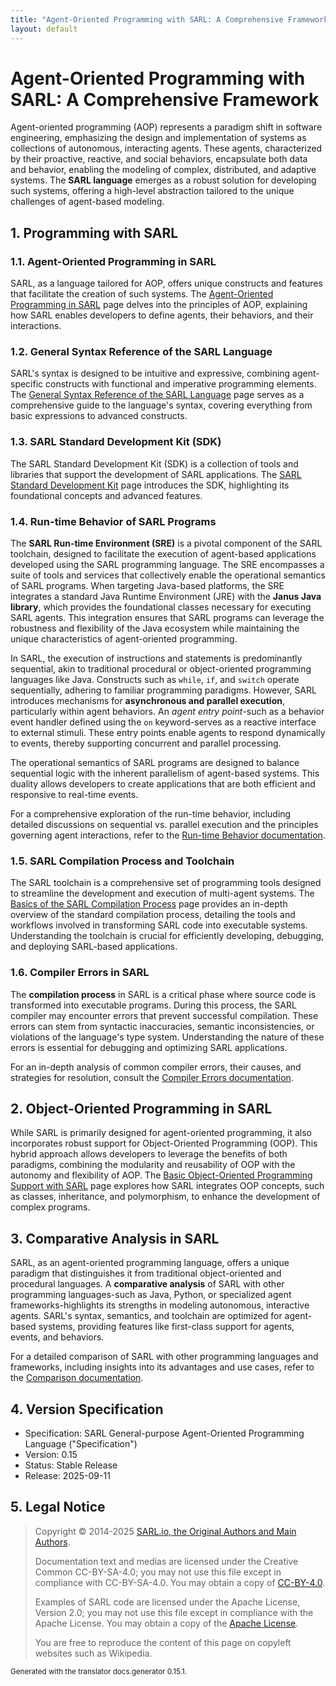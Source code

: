 ```yaml
---
title: "Agent-Oriented Programming with SARL: A Comprehensive Framework"
layout: default
---
```


# Agent-Oriented Programming with SARL: A Comprehensive Framework

Agent-oriented programming (AOP) represents a paradigm shift in software engineering, emphasizing the design and implementation of systems as collections of autonomous, interacting agents. These agents, characterized by their proactive, reactive, and social behaviors, encapsulate both data and behavior, enabling the modeling of complex, distributed, and adaptive systems.
The **SARL language** emerges as a robust solution for developing such systems, offering a high-level abstraction tailored to the unique challenges of agent-based modeling.

## 1. Programming with SARL

### 1.1. Agent-Oriented Programming in SARL

SARL, as a language tailored for AOP, offers unique constructs and features that facilitate the creation of such systems. The [Agent-Oriented Programming in SARL](./aop/index.html) page delves into the principles of AOP, explaining how SARL enables developers to define agents, their behaviors, and their interactions.

### 1.2. General Syntax Reference of the SARL Language

SARL's syntax is designed to be intuitive and expressive, combining agent-specific constructs with functional and imperative programming elements. The [General Syntax Reference of the SARL Language](./expr/index.html) page serves as a comprehensive guide to the language's syntax, covering everything from basic expressions to advanced constructs.

### 1.3. SARL Standard Development Kit (SDK)

The SARL Standard Development Kit (SDK) is a collection of tools and libraries that support the development of SARL applications. The [SARL Standard Development Kit](./sdk/index.html) page introduces the SDK, highlighting its foundational concepts and advanced features.

### 1.4. Run-time Behavior of SARL Programs

The **SARL Run-time Environment (SRE)** is a pivotal component of the SARL toolchain, designed to facilitate the execution of agent-based applications developed using the SARL programming language. The SRE encompasses a suite of tools and services that collectively enable the operational semantics of SARL programs. When targeting Java-based platforms, the SRE integrates a standard Java Runtime Environment (JRE) with the **Janus Java library**, which provides the foundational classes necessary for executing SARL agents. This integration ensures that SARL programs can leverage the robustness and flexibility of the Java ecosystem while maintaining the unique characteristics of agent-oriented programming.

In SARL, the execution of instructions and statements is predominantly sequential, akin to traditional procedural or object-oriented programming languages like Java. Constructs such as `while`, `if`, and `switch` operate sequentially, adhering to familiar programming paradigms. However, SARL introduces mechanisms for **asynchronous and parallel execution**, particularly within agent behaviors. An *agent entry point*-such as a behavior event handler defined using the `on` keyword-serves as a reactive interface to external stimuli. These entry points enable agents to respond dynamically to events, thereby supporting concurrent and parallel processing.

The operational semantics of SARL programs are designed to balance sequential logic with the inherent parallelism of agent-based systems. This duality allows developers to create applications that are both efficient and responsive to real-time events.

For a comprehensive exploration of the run-time behavior, including detailed discussions on sequential vs. parallel execution and the principles governing agent interactions, refer to the [Run-time Behavior documentation](./Runtime.html).

### 1.5. SARL Compilation Process and Toolchain

The SARL toolchain is a comprehensive set of programming tools designed to streamline the development and execution of multi-agent systems. The [Basics of the SARL Compilation Process](./toolchain/index.html) page provides an in-depth overview of the standard compilation process, detailing the tools and workflows involved in transforming SARL code into executable systems. Understanding the toolchain is crucial for efficiently developing, debugging, and deploying SARL-based applications.

### 1.6. Compiler Errors in SARL

The **compilation process** in SARL is a critical phase where source code is transformed into executable programs. During this process, the SARL compiler may encounter errors that prevent successful compilation. These errors can stem from syntactic inaccuracies, semantic inconsistencies, or violations of the language's type system. Understanding the nature of these errors is essential for debugging and optimizing SARL applications.

For an in-depth analysis of common compiler errors, their causes, and strategies for resolution, consult the [Compiler Errors documentation](./CompilerErrors.html).

## 2. Object-Oriented Programming in SARL

While SARL is primarily designed for agent-oriented programming, it also incorporates robust support for Object-Oriented Programming (OOP). This hybrid approach allows developers to leverage the benefits of both paradigms, combining the modularity and reusability of OOP with the autonomy and flexibility of AOP. The [Basic Object-Oriented Programming Support with SARL](./oop/index.html) page explores how SARL integrates OOP concepts, such as classes, inheritance, and polymorphism, to enhance the development of complex programs.

## 3. Comparative Analysis in SARL

SARL, as an agent-oriented programming language, offers a unique paradigm that distinguishes it from traditional object-oriented and procedural languages. A **comparative analysis** of SARL with other programming languages-such as Java, Python, or specialized agent frameworks-highlights its strengths in modeling autonomous, interactive agents. SARL's syntax, semantics, and toolchain are optimized for agent-based systems, providing features like first-class support for agents, events, and behaviors.

For a detailed comparison of SARL with other programming languages and frameworks, including insights into its advantages and use cases, refer to the [Comparison documentation](./Comparison.html).



## 4. Version Specification

* Specification: SARL General-purpose Agent-Oriented Programming Language ("Specification")
* Version: 0.15
* Status: Stable Release
* Release: 2025-09-11

## 5. Legal Notice

> Copyright &copy; 2014-2025 [SARL.io, the Original Authors and Main Authors](http://www.sarl.io/about/index.html).
>
> Documentation text and medias are licensed under the Creative Common CC-BY-SA-4.0;
> you may not use this file except in compliance with CC-BY-SA-4.0.
> You may obtain a copy of [CC-BY-4.0](https://creativecommons.org/licenses/by-sa/4.0/deed.en).
>
> Examples of SARL code are licensed under the Apache License, Version 2.0;
> you may not use this file except in compliance with the Apache License.
> You may obtain a copy of the [Apache License](http://www.apache.org/licenses/LICENSE-2.0).
>
> You are free to reproduce the content of this page on copyleft websites such as Wikipedia.

<small>Generated with the translator docs.generator 0.15.1.</small>
